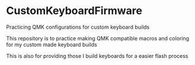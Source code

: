# CustomKeyboardFirmware
Practicing QMK configurations for custom keyboard builds

This repository is to practice making QMK compatible macros and coloring for my custom made keyboard builds 

This is also for providing those I build keyboards for a easier flash process
